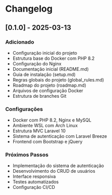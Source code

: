 # Changelog

## [0.1.0] - 2025-03-13
### Adicionado
- Configuração inicial do projeto
- Estrutura base do Docker com PHP 8.2
- Configuração do Nginx
- Documentação inicial (README.md)
- Guia de instalação (setup.md)
- Regras globais do projeto (global_rules.md)
- Roadmap do projeto (roadmap.md)
- Arquivos de configuração Docker
- Estrutura de branches Git

### Configurações
- Docker com PHP 8.2, Nginx e MySQL
- Ambiente WSL com Arch Linux
- Estrutura MVC Laravel 10
- Sistema de autenticação com Laravel Breeze
- Frontend com Bootstrap e jQuery

### Próximos Passos
- Implementação do sistema de autenticação
- Desenvolvimento do CRUD de usuários
- Interface responsiva
- Testes automatizados
- Configuração CI/CD
